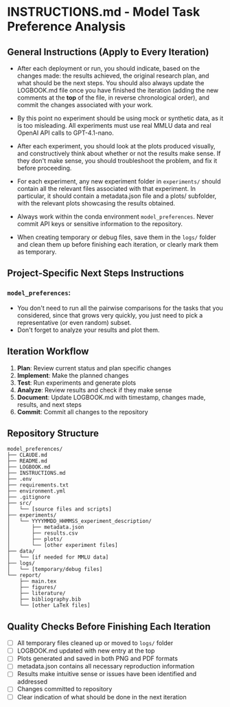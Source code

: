 # INSTRUCTIONS.md - Model Task Preference Analysis

## General Instructions (Apply to Every Iteration)

* After each deployment or run, you should indicate, based on the changes made: the results achieved, the original research plan, and what should be the next steps. You should also always update the LOGBOOK.md file once you have finished the iteration (adding the new comments at the **top** of the file, in reverse chronological order), and commit the changes associated with your work.

* By this point no experiment should be using mock or synthetic data, as it is too misleading. All experiments must use real MMLU data and real OpenAI API calls to GPT-4.1-nano.

* After each experiment, you should look at the plots produced visually, and constructively think about whether or not the results make sense. If they don't make sense, you should troubleshoot the problem, and fix it before proceeding.

* For each experiment, any new experiment folder in `experiments/` should contain all the relevant files associated with that experiment. In particular, it should contain a metadata.json file and a plots/ subfolder, with the relevant plots showcasing the results obtained.

* Always work within the conda environment `model_preferences`. Never commit API keys or sensitive information to the repository.

* When creating temporary or debug files, save them in the `logs/` folder and clean them up before finishing each iteration, or clearly mark them as temporary.

## Project-Specific Next Steps Instructions

### `model_preferences`:

* You don't need to run all the pairwise comparisons for the tasks that you considered, since that grows very quickly, you just need to pick a representative (or even random) subset.
* Don't forget to analyze your results and plot them.

## Iteration Workflow

1. **Plan**: Review current status and plan specific changes
2. **Implement**: Make the planned changes
3. **Test**: Run experiments and generate plots
4. **Analyze**: Review results and check if they make sense
5. **Document**: Update LOGBOOK.md with timestamp, changes made, results, and next steps
6. **Commit**: Commit all changes to the repository

## Repository Structure

```
model_preferences/
├── CLAUDE.md
├── README.md
├── LOGBOOK.md
├── INSTRUCTIONS.md
├── .env
├── requirements.txt
├── environment.yml
├── .gitignore
├── src/
│   └── [source files and scripts]
├── experiments/
│   └── YYYYMMDD_HHMMSS_experiment_description/
│       ├── metadata.json
│       ├── results.csv
│       ├── plots/
│       └── [other experiment files]
├── data/
│   └── [if needed for MMLU data]
├── logs/
│   └── [temporary/debug files]
└── report/
    ├── main.tex
    ├── figures/
    ├── literature/
    ├── bibliography.bib
    └── [other LaTeX files]
```

## Quality Checks Before Finishing Each Iteration

- [ ] All temporary files cleaned up or moved to `logs/` folder
- [ ] LOGBOOK.md updated with new entry at the top
- [ ] Plots generated and saved in both PNG and PDF formats
- [ ] metadata.json contains all necessary reproduction information
- [ ] Results make intuitive sense or issues have been identified and addressed
- [ ] Changes committed to repository
- [ ] Clear indication of what should be done in the next iteration
